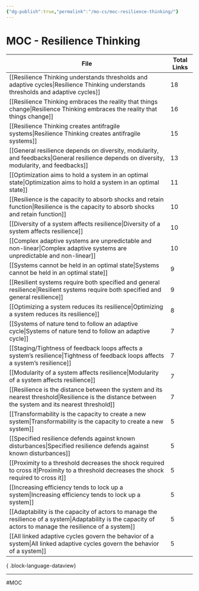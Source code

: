 ```yaml
---
{"dg-publish":true,"permalink":"/mo-cs/moc-resilience-thinking/"}
---
```


# MOC - Resilience Thinking

| File                                                                                                                                                            | Total Links |
| --------------------------------------------------------------------------------------------------------------------------------------------------------------- | ----------- |
| [[Resilience Thinking understands thresholds and adaptive cycles\|Resilience Thinking understands thresholds and adaptive cycles]]                           | 18          |
| [[Resilience Thinking embraces the reality that things change\|Resilience Thinking embraces the reality that things change]]                                 | 16          |
| [[Resilience Thinking creates antifragile systems\|Resilience Thinking creates antifragile systems]]                                                         | 15          |
| [[General resilience depends on diversity, modularity, and feedbacks\|General resilience depends on diversity, modularity, and feedbacks]]                   | 13          |
| [[Optimization aims to hold a system in an optimal state\|Optimization aims to hold a system in an optimal state]]                                           | 11          |
| [[Resilience is the capacity to absorb shocks and retain function\|Resilience is the capacity to absorb shocks and retain function]]                         | 10          |
| [[Diversity of a system affects resilience\|Diversity of a system affects resilience]]                                                                       | 10          |
| [[Complex adaptive systems are unpredictable and non-linear\|Complex adaptive systems are unpredictable and non-linear]]                                     | 10          |
| [[Systems cannot be held in an optimal state\|Systems cannot be held in an optimal state]]                                                                   | 9           |
| [[Resilient systems require both specified and general resilience\|Resilient systems require both specified and general resilience]]                         | 9           |
| [[Optimizing a system reduces its resilience\|Optimizing a system reduces its resilience]]                                                                   | 8           |
| [[Systems of nature tend to follow an adaptive cycle\|Systems of nature tend to follow an adaptive cycle]]                                                   | 7           |
| [[Staging/Tightness of feedback loops affects a system’s resilience\|Tightness of feedback loops affects a system’s resilience]]                             | 7           |
| [[Modularity of a system affects resilience\|Modularity of a system affects resilience]]                                                                     | 7           |
| [[Resilience is the distance between the system and its nearest threshold\|Resilience is the distance between the system and its nearest threshold]]         | 7           |
| [[Transformability is the capacity to create a new system\|Transformability is the capacity to create a new system]]                                         | 5           |
| [[Specified resilience defends against known disturbances\|Specified resilience defends against known disturbances]]                                         | 5           |
| [[Proximity to a threshold decreases the shock required to cross it\|Proximity to a threshold decreases the shock required to cross it]]                     | 5           |
| [[Increasing efficiency tends to lock up a system\|Increasing efficiency tends to lock up a system]]                                                         | 5           |
| [[Adaptability is the capacity of actors to manage the resilience of a system\|Adaptability is the capacity of actors to manage the resilience of a system]] | 5           |
| [[All linked adaptive cycles govern the behavior of a system\|All linked adaptive cycles govern the behavior of a system]]                                   | 5           |

{ .block-language-dataview}


---
#MOC
